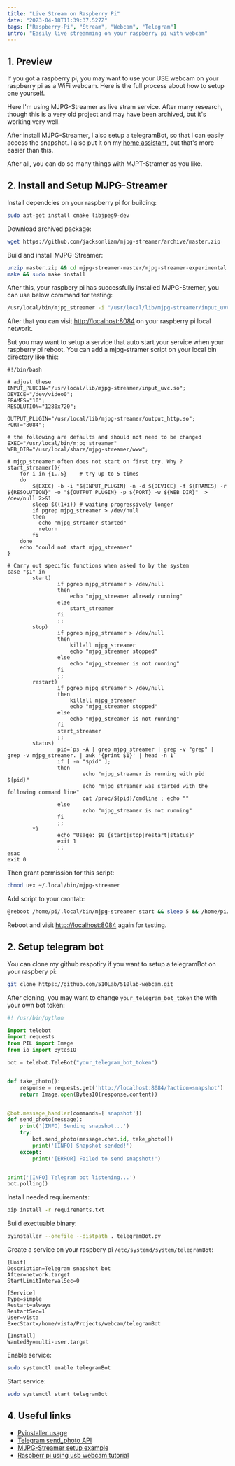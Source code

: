 ```yaml
---
title: "Live Stream on Raspberry Pi"
date: "2023-04-18T11:39:37.527Z"
tags: ["Raspberry-Pi", "Stream", "Webcam", "Telegram"]
intro: "Easily live streamming on your raspberry pi with webcam"
---
```


## 1. Preview

If you got a raspberry pi, you may want to use your USE webcam on your raspberry pi as a WiFi webcam. Here is the full process about how to setup one yourself.

Here I'm using MJPG-Streamer as live stram service. After many research, though this is a very old project and may have been archived, but it's working very well.

After install MJPG-Streamer, I also setup a telegramBot, so that I can easily access the snapshot. I also put it on my [home assistant](https://home-assistant.io), but that's more easier than this.

After all, you can do so many things with MJPT-Stramer as you like.

## 2. Install and Setup MJPG-Streamer

Install dependcies on your raspberry pi for building:

```sh:install-dependencies.sh
sudo apt-get install cmake libjpeg9-dev
```

Download archived package:

```sh:download-package.sh
wget https://github.com/jacksonliam/mjpg-streamer/archive/master.zip
```

Build and install MJPG-Streamer:

```sh:build-and-install.sh
unzip master.zip && cd mjpg-streamer-master/mjpg-streamer-experimental
make && sudo make install
```

After this, your raspbery pi has successfully installed MJPG-Stremer, you can use below command for testing:

```sh:test-command.sh
/usr/local/bin/mjpg_streamer -i "/usr/local/lib/mjpg-streamer/input_uvc.so -n -f 10 -r 1280x720" -o "/usr/local/lib/mjpg-streamer/output_http.so -p 8084 -w /usr/local/share/mjpg-streamer/www
```

After that you can visit [http://localhost:8084](http://localhost:8084) on your raspberry pi local network.

But you may want to setup a service that auto start your service when your raspberry pi reboot. You can add a mjpg-stramer script on your local bin directory like this:

```sh:~/.local/bin/mjpg-streamer
#!/bin/bash

# adjust these
INPUT_PLUGIN="/usr/local/lib/mjpg-streamer/input_uvc.so";
DEVICE="/dev/video0";
FRAMES="10";
RESOLUTION="1280x720";

OUTPUT_PLUGIN="/usr/local/lib/mjpg-streamer/output_http.so";
PORT="8084";

# the following are defaults and should not need to be changed
EXEC="/usr/local/bin/mjpg_streamer"
WEB_DIR="/usr/local/share/mjpg-streamer/www";

# mjgp_streamer often does not start on first try. Why ?
start_streamer(){
    for i in {1..5}    # try up to 5 times
    do
        ${EXEC} -b -i "${INPUT_PLUGIN} -n -d ${DEVICE} -f ${FRAMES} -r ${RESOLUTION}" -o "${OUTPUT_PLUGIN} -p ${PORT} -w ${WEB_DIR}"  > /dev/null 2>&1
        sleep $((1+i)) # waiting progressively longer
        if pgrep mjpg_streamer > /dev/null
        then
          echo "mjpg_streamer started"
          return
        fi
    done
    echo "could not start mjpg_streamer"
}

# Carry out specific functions when asked to by the system
case "$1" in
        start)
                if pgrep mjpg_streamer > /dev/null
                then
                    echo "mjpg_streamer already running"
                else
                    start_streamer
                fi
                ;;
        stop)
                if pgrep mjpg_streamer > /dev/null
                then
                    killall mjpg_streamer
                    echo "mjpg_streamer stopped"
                else
                    echo "mjpg_streamer is not running"
                fi
                ;;
        restart)
                if pgrep mjpg_streamer > /dev/null
                then
                    killall mjpg_streamer
                    echo "mjpg_streamer stopped"
                else
                    echo "mjpg_streamer is not running"
                fi
                start_streamer
                ;;
        status)
                pid=`ps -A | grep mjpg_streamer | grep -v "grep" | grep -v mjpg_streamer. | awk '{print $1}' | head -n 1`
                if [ -n "$pid" ];
                then
                        echo "mjpg_streamer is running with pid ${pid}"
                        echo "mjpg_streamer was started with the following command line"
                        cat /proc/${pid}/cmdline ; echo ""
                else
                        echo "mjpg_streamer is not running"
                fi
                ;;
        *)
                echo "Usage: $0 {start|stop|restart|status}"
                exit 1
                ;;
esac
exit 0
```

Then grant permission for this script:

```sh:grant-permission.sh
chmod u+x ~/.local/bin/mjpg-streamer
```

Add script to your crontab:

```sh:crontab.sh
@reboot /home/pi/.local/bin/mjpg-streamer start && sleep 5 && /home/pi/.local/bin/mjpg-streamer restart
```

Reboot and visit [http://localhost:8084](http://localhost:8084) again for testing.

## 2. Setup telegram bot

You can clone my github respotiry if you want to setup a telegramBot on your raspbery pi:

```sh:clone-repository.sh
git clone https://github.com/510Lab/510lab-webcam.git
```

After cloning, you may want to change `your_telegram_bot_token` the with your own bot token:

```py:telegramBot.py
#! /usr/bin/python

import telebot
import requests
from PIL import Image
from io import BytesIO

bot = telebot.TeleBot("your_telegram_bot_token")


def take_photo():
    response = requests.get('http://localhost:8084/?action=snapshot')
    return Image.open(BytesIO(response.content))


@bot.message_handler(commands=['snapshot'])
def send_photo(message):
    print('[INFO] Sending snapshot...')
    try:
        bot.send_photo(message.chat.id, take_photo())
        print('[INFO] Snapshot sended!')
    except:
        print('[ERROR] Failed to send snapshot!')


print('[INFO] Telegram bot listening...')
bot.polling()
```

Install needed requirements:

```sh:install-requirements.sh
pip install -r requirements.txt
```

Build exectuable binary:

```sh:build-binary.sh
pyinstaller --onefile --distpath . telegramBot.py
```

Create a service on your raspbery pi `/etc/systemd/system/telegramBot`:

```text:/etc/systemd/system/telegramBot
[Unit]
Description=Telegram snapshot bot
After=network.target
StartLimitIntervalSec=0

[Service]
Type=simple
Restart=always
RestartSec=1
User=vista
ExecStart=/home/vista/Projects/webcam/telegramBot

[Install]
WantedBy=multi-user.target
```

Enable service:

```sh:enable-service.sh
sudo systemctl enable telegramBot
```

Start service:

```sh:start-service.sh
sudo systemctl start telegramBot
```

## 4. Useful links

- [Pyinstaller usage](https://pyinstaller.org/en/stable/usage.html)
- [Telegram send_photo API](https://docs.python-telegram-bot.org/en/stable/telegram.bot.html#telegram.Bot.sendPhoto)
- [MJPG-Streamer setup example](https://www.sigmdel.ca/michel/ha/rpi/streaming_en.html)
- [Raspberr pi using usb webcam tutorial](https://raspberrypi-guide.github.io/electronics/using-usb-webcams)
